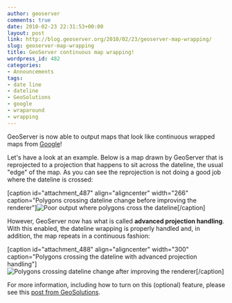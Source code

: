 ```yaml
---
author: geoserver
comments: true
date: 2010-02-23 22:31:53+00:00
layout: post
link: http://blog.geoserver.org/2010/02/23/geoserver-map-wrapping/
slug: geoserver-map-wrapping
title: GeoServer continuous map wrapping!
wordpress_id: 482
categories:
- Announcements
tags:
- date line
- dateline
- GeoSolutions
- google
- wraparound
- wrapping
---
```


GeoServer is now able to output maps that look like continuous wrapped maps from [Google](http://maps.google.com/?ie=UTF8&ll=25.799891,150.117188&spn=155.12213,360&z=2)!

Let's have a look at an example. Below is a map drawn by GeoServer that is reprojected to a projection that happens to sit across the dateline, the usual "edge" of the map.  As you can see the reprojection is not doing a good job where the dateline is crossed:

[caption id="attachment_487" align="aligncenter" width="266" caption="Polygons crossing dateline change before improving the renderer"]![Poor output where polygons cross the dateline](http://geoserver.wpengine.com/wp-content/uploads/2010/02/geoserver-266x3001.png)[/caption]

However, GeoServer now has what is called **advanced projection handling**.  With this enabled, the dateline wrapping is properly handled and, in addition, the map repeats in a continuous fashion:

[caption id="attachment_488" align="aligncenter" width="300" caption="Polygons crossing the dateline with advanced projection handling"]![Polygons crossing dateline change after improving the renderer](http://geoserver.wpengine.com/wp-content/uploads/2010/02/continents_900913-300x1751.png)[/caption]

For more information, including how to turn on this (optional) feature, please see this [post from GeoSolutions](http://geo-solutions.blogspot.com/2010/02/geoserver-continuous-map-wrapping.html).
